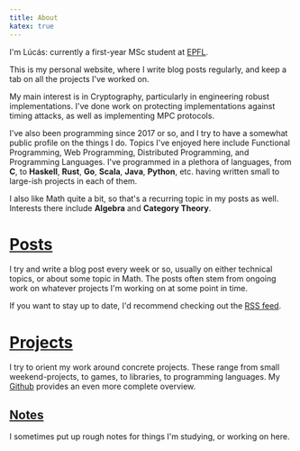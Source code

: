 ```yaml
---
title: About
katex: true
---
```


I'm Lúcás: currently a first-year MSc student
at [EPFL](https://www.epfl.ch/en/).

This is my personal website, where I write blog posts regularly, and keep a tab on
all the projects I've worked on.

My main interest is in Cryptography, particularly in engineering robust implementations.
I've done work on protecting implementations against timing attacks, as well as
implementing MPC protocols.

I've also been programming since 2017 or so, and I try to have a somewhat public profile on the things I do.
Topics I've enjoyed here include Functional Programming, Web Programming, Distributed Programming, and Programming Languages.
I've programmed in a plethora of languages, from **C**, to **Haskell**, **Rust**, **Go**, **Scala**, **Java**, **Python**,
etc. having written small to large-ish projects in each of them.

I also like Math quite a bit, so that's a recurring topic in my posts as well. Interests there
include **Algebra** and **Category Theory**.

# [Posts](/posts)

I try and write a blog post every week or so, usually on either technical topics, or about some
topic in Math. The posts often stem from ongoing work on whatever projects I'm working on at some
point in time.

If you want to stay up to date, I'd recommend checking out the [RSS feed](/posts/index.xml).

# [Projects](/projects)

I try to orient my work around concrete projects. These range from small
weekend-projects, to games, to libraries, to programming languages.
My [Github](https://github.com/cronokirby) provides an even more complete overview.


## [Notes](/notes)

I sometimes put up rough notes for things I'm studying, or working on here.


